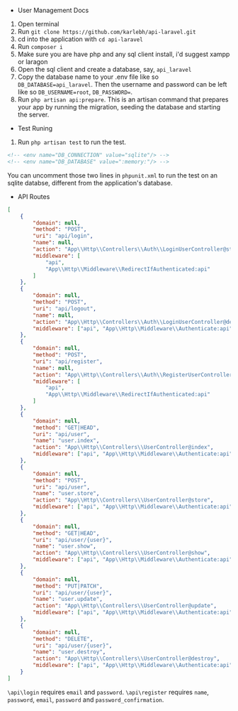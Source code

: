 -   User Management Docs

1. Open terminal
2. Run `git clone https://github.com/karlebh/api-laravel.git`
3. cd into the application with `cd api-laravel`
4. Run `composer i`
5. Make sure you are have php and any sql client install, i'd suggest xampp or laragon
6. Open the sql client and create a database, say, `api_laravel`
7. Copy the database name to your .env file like so `DB_DATABASE=api_laravel`. Then the username and password can be left like so `DB_USERNAME=root`, `DB_PASSWORD=`.
8. Run `php artisan api:prepare`. This is an artisan command that prepares your app by running the migration, seeding the database and starting the server.

-   Test Runing

1. Run `php artisan test` to run the test.

```xml
<!-- <env name="DB_CONNECTION" value="sqlite"/> -->
<!-- <env name="DB_DATABASE" value=":memory:"/> -->
```

You can uncomment those two lines in `phpunit.xml` to run the test on an sqlite databse, different from the application's database.

-   API Routes

```json
[
    {
        "domain": null,
        "method": "POST",
        "uri": "api/login",
        "name": null,
        "action": "App\\Http\\Controllers\\Auth\\LoginUserController@store",
        "middleware": [
            "api",
            "App\\Http\\Middleware\\RedirectIfAuthenticated:api"
        ]
    },
    {
        "domain": null,
        "method": "POST",
        "uri": "api/logout",
        "name": null,
        "action": "App\\Http\\Controllers\\Auth\\LoginUserController@destroy",
        "middleware": ["api", "App\\Http\\Middleware\\Authenticate:api"]
    },
    {
        "domain": null,
        "method": "POST",
        "uri": "api/register",
        "name": null,
        "action": "App\\Http\\Controllers\\Auth\\RegisterUserController@store",
        "middleware": [
            "api",
            "App\\Http\\Middleware\\RedirectIfAuthenticated:api"
        ]
    },
    {
        "domain": null,
        "method": "GET|HEAD",
        "uri": "api/user",
        "name": "user.index",
        "action": "App\\Http\\Controllers\\UserController@index",
        "middleware": ["api", "App\\Http\\Middleware\\Authenticate:api"]
    },
    {
        "domain": null,
        "method": "POST",
        "uri": "api/user",
        "name": "user.store",
        "action": "App\\Http\\Controllers\\UserController@store",
        "middleware": ["api", "App\\Http\\Middleware\\Authenticate:api"]
    },
    {
        "domain": null,
        "method": "GET|HEAD",
        "uri": "api/user/{user}",
        "name": "user.show",
        "action": "App\\Http\\Controllers\\UserController@show",
        "middleware": ["api", "App\\Http\\Middleware\\Authenticate:api"]
    },
    {
        "domain": null,
        "method": "PUT|PATCH",
        "uri": "api/user/{user}",
        "name": "user.update",
        "action": "App\\Http\\Controllers\\UserController@update",
        "middleware": ["api", "App\\Http\\Middleware\\Authenticate:api"]
    },
    {
        "domain": null,
        "method": "DELETE",
        "uri": "api/user/{user}",
        "name": "user.destroy",
        "action": "App\\Http\\Controllers\\UserController@destroy",
        "middleware": ["api", "App\\Http\\Middleware\\Authenticate:api"]
    }
]
```

`\api\login` requires `email` and `password`. `\api\register` requires `name`, `password`, `email`, `password` and `password_confirmation`.
